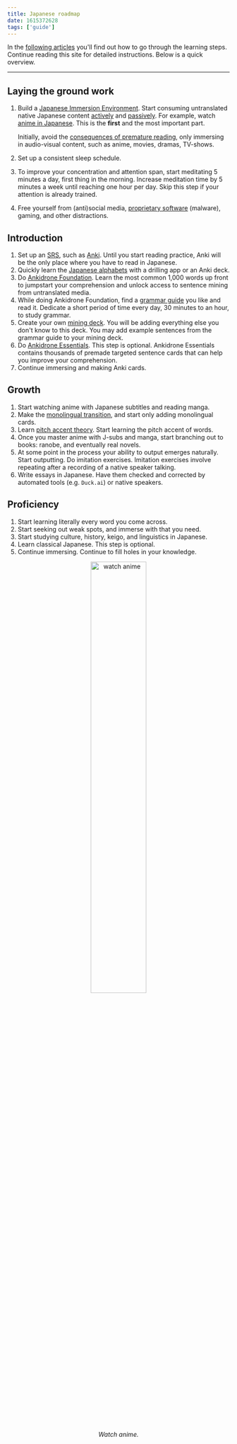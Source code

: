 ```yaml
---
title: Japanese roadmap
date: 1615372628
tags: ['guide']
---
```


In the [following articles](table-of-contents.html)
you'll find out how to go through the learning steps.
Continue reading this site for detailed instructions.
Below is a quick overview.

****

## Laying the ground work

1) Build a [Japanese Immersion Environment](introduction-to-learning-japanese.html#how-to-immerse).
   Start consuming untranslated native Japanese content
   [actively](active-immersion.html) and [passively](passive-immersion.html).
   For example, watch [anime in Japanese](what-good-things-are-there-to-watch-for-a-complete-beginner.html).
   This is the **first** and the most important part.

   Initially, avoid the [consequences of premature reading](why-does-premature-reading-cripple-phonetic-awareness.html),
   only immersing in audio-visual content,
   such as anime, movies, dramas, TV-shows.
1) Set up a consistent sleep schedule.
1) To improve your concentration and attention span,
   start meditating 5 minutes a day,
   first thing in the morning.
   Increase meditation time by 5 minutes a week until reaching one hour per day.
   Skip this step if your attention is already trained.
1) Free yourself from (anti)social media,
   [proprietary software](https://www.gnu.org/proprietary/proprietary.html) (malware),
   gaming,
   and other distractions.

## Introduction

1) Set up an [SRS](spaced-repetition.html), such as [Anki](setting-up-anki.html).
   Until you start reading practice,
   Anki will be the only place where you have to read in Japanese.
1) Quickly learn the [Japanese alphabets](learning-kana-in-two-days.html)
   with a drilling app or an Anki deck.
1) Do [Ankidrone Foundation](jp1k-anki-deck.html).
   Learn the most common 1,000 words up front to jumpstart your comprehension
   and unlock access to sentence mining from untranslated media.
1) While doing Ankidrone Foundation,
   find a [grammar guide](learning-grammar.html) you like and read it.
   Dedicate a short period of time every day, 30 minutes to an hour, to study grammar.
1) Create your own [mining deck](sentence-mining.html).
   You will be adding everything else you don't know to this deck.
   You may add example sentences from the grammar guide to your mining deck.
1) Do [Ankidrone Essentials](ankidrone-essentials.html).
   This step is optional.
   Ankidrone Essentials contains thousands of premade targeted sentence cards
   that can help you improve your comprehension.
1) Continue immersing and making Anki cards.

## Growth

1) Start watching anime with Japanese subtitles and reading manga.
1) Make the [monolingual transition](going-monolingual.html),
   and start only adding monolingual cards.
1) Learn [pitch accent theory](japanese-pitch-accents.html).
   Start learning the pitch accent of words.
1) Once you master anime with J-subs and manga,
   start branching out to books: ranobe, and eventually real novels.
1) At some point in the process your ability to output emerges naturally.
   Start outputting.
   Do imitation exercises.
   Imitation exercises involve repeating after a recording of a native speaker talking.
1) Write essays in Japanese.
   Have them checked and corrected by automated tools (e.g. `Duck.ai`) or native speakers.

## Proficiency

1) Start learning literally every word you come across.
1) Start seeking out weak spots, and immerse with that you need.
1) Start studying culture, history, keigo, and linguistics in Japanese.
1) Learn classical Japanese. This step is optional.
1) Continue immersing. Continue to fill holes in your knowledge.

<p align="center"><img alt="watch anime" width="50%" src="img/watch_anime.webp"></p>
<p align="center"><i>Watch anime.</i></p>
